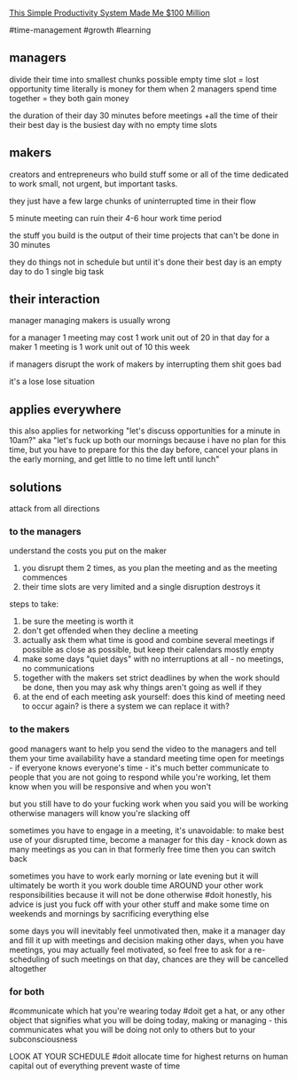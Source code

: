 [This Simple Productivity System Made Me $100 Million](https://www.youtube.com/@AlexHormozi)

#time-management 
#growth 
#learning 
## managers
divide their time into smallest chunks possible
empty time slot = lost opportunity
time literally is money for them
when 2 managers spend time together = they both gain money

the duration of their day
30 minutes before meetings
+all the time of their
their best day is the busiest day with no empty time slots

## makers
creators and entrepreneurs who build stuff
some or all of the time dedicated to work
small, not urgent, but important tasks.

they just have a few large chunks of uninterrupted time in their flow

5 minute meeting can ruin their 4-6 hour work time period

the stuff you build is the output of their time
projects that can't be done in 30 minutes

they do things not in schedule but until it's done
their best day is an empty day to do 1 single big task

## their interaction
manager managing makers is usually wrong

for a manager 1 meeting may cost 1 work unit out of 20 in that day
for a maker 1 meeting is 1 work unit out of 10 this week

if managers disrupt the work of makers by interrupting them shit goes bad

it's a lose lose situation
## applies everywhere
this also applies for networking
"let's discuss opportunities for a minute in 10am?"
aka
"let's fuck up both our mornings because i have no plan for this time, but you have to prepare for this the day before, cancel your plans in the early morning, and get little to no time left until lunch"

## solutions
attack from all directions
### to the managers
understand the costs you put on the maker
1) you disrupt them 2 times, as you plan the meeting and as the meeting commences
2) their time slots are very limited and a single disruption destroys it

steps to take:
1) be sure the meeting is worth it
2) don't get offended when they decline a meeting
3) actually ask them what time is good and combine several meetings if possible as close as possible, but keep their calendars mostly empty
4) make some days "quiet days" with no interruptions at all - no meetings, no communications
5) together with the makers set strict deadlines by when the work should be done, then you may ask why things aren't going as well if they 
6) at the end of each meeting ask yourself: does this kind of meeting need to occur again? is there a system we can replace it with?

### to the makers
good managers want to help you
send the video to the managers and tell them your time availability
have a standard meeting time open for meetings - if everyone knows everyone's time - it's much better
communicate to people that you are not going to respond while you're working, let them know when you will be responsive and when you won't

but you still have to do your fucking work when you said you will be working
otherwise managers will know you're slacking off

sometimes you have to engage in a meeting, it's unavoidable:
to make best use of your disrupted time, become a manager for this day - knock down as many meetings as you can in that formerly free time
then you can switch back

sometimes you have to work early morning or late evening
but it will ultimately be worth it
you work double time AROUND your other work responsibilities because it will not be done otherwise
#doit 
honestly, his advice is just you fuck off with your other stuff and make some time on weekends and mornings by sacrificing everything else

some days you will inevitably feel unmotivated
then, make it a manager day and fill it up with meetings and decision making
other days, when you have meetings, you may actually feel motivated, so feel free to ask for a re-scheduling of such meetings on that day, chances are they will be cancelled altogether
### for both
#communicate which hat you're wearing today
#doit get a hat, or any other object that signifies what you will be doing today, making or managing - this communicates what you will be doing not only to others but to your subconsciousness

LOOK AT YOUR SCHEDULE #doit 
allocate time for highest returns on human capital out of everything
prevent waste of time
